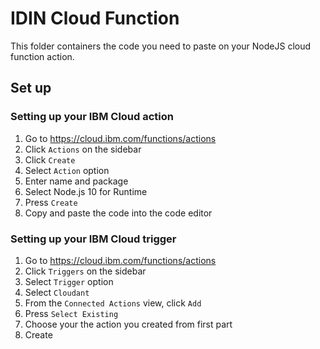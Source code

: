 # IDIN Cloud Function

This folder containers the code you need to paste on your NodeJS cloud function action.

## Set up

### Setting up your IBM Cloud action
1. Go to https://cloud.ibm.com/functions/actions
2. Click `Actions` on the sidebar
3. Click `Create`
4. Select `Action` option
5. Enter name and package
6. Select Node.js 10 for Runtime
7. Press `Create`
8. Copy and paste the code into the code editor

### Setting up your IBM Cloud trigger
1. Go to https://cloud.ibm.com/functions/actions
2. Click `Triggers` on the sidebar
3. Select `Trigger` option
4. Select `Cloudant`
5. From the `Connected Actions` view, click `Add`
6. Press `Select Existing`
7. Choose your the action you created from first part
8. Create
